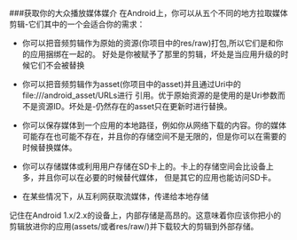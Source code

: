 ###获取你的大众播放媒体媒介
在Android上，你可以从五个不同的地方拉取媒体剪辑-它们其中的一个会适合你的需求：

* 你可以把音频剪辑作为原始的资源(你项目中的res/raw)打包,所以它们是和你的应用捆绑在一起的。
  好处是你被赋予了那里的剪辑，坏处是当应用升级的时候它们不会被替换
* 你可以把音频剪辑作为asset(你项目中的asset)并且通过Uri中的file:///android_asset/URLs进行
   引用。优于原始资源的是使用的是Uri参数而不是资源ID。坏处是-仍然存在的asset只在更新时进行替换。
   
* 你可以保存媒体到一个应用的本地路径，例如你从网络下载的内容。你的媒体可能存在也可能不存在，并且你的存储空间不是无限的，但是你可以在需要的时候替换媒体。

* 你可以存储媒体或利用用户存储在SD卡上的。卡上的存储空间会比设备上多，并且你可以在必要的时候替代媒体，
  但是其它的应用也能访问SD卡。
* 在某些情况下，从互利网获取流媒体，传递给本地存储


记住在Android 1.x/2.x的设备上，内部存储是高昂的。这意味着你应该你把小的剪辑放进你的应用(assets/或者res/raw/)并下载较大的剪辑到外部存储。

